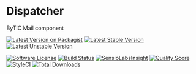 # Dispatcher
ByTIC Mail component

[![Latest Version on Packagist](https://img.shields.io/packagist/v/bytic/mail.svg?style=flat-square)](https://packagist.org/packages/bytic/mail)
[![Latest Stable Version](https://poser.pugx.org/bytic/mail/v/stable)](https://packagist.org/packages/bytic/mail)
[![Latest Unstable Version](https://poser.pugx.org/bytic/mail/v/unstable)](https://packagist.org/packages/bytic/mail)

[![Software License](https://img.shields.io/badge/license-MIT-brightgreen.svg?style=flat-square)](LICENSE)
[![Build Status](https://img.shields.io/travis/bytic/mail/master.svg?style=flat-square)](https://travis-ci.org/bytic/framework)
[![SensioLabsInsight](https://insight.sensiolabs.com/projects/92329f47-7940-4b14-91e9-45330b887bdd/mini.png)](https://insight.sensiolabs.com/projects/92329f47-7940-4b14-91e9-45330b887bdd)
[![Quality Score](https://img.shields.io/scrutinizer/g/bytic/mail.svg?style=flat-square)](https://scrutinizer-ci.com/g/bytic/mail)
[![StyleCI](https://styleci.io/repos/119902214/shield?branch=master)](https://styleci.io/repos/119902214)
[![Total Downloads](https://img.shields.io/packagist/dt/bytic/mail.svg?style=flat-square)](https://packagist.org/packages/bytic/mail)
